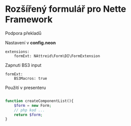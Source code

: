 # Rozšířený formulář pro Nette Framework
Podpora překladů

Nastavení v **config.neon**
```neon
extensions:
    formExt: NAttreid\Form\DI\FormExtension
```

Zapnuti BS3 input
```neon
formExt:
    BS3Macros: true
```

Použití v presenteru
```php

function createComponentList(){
    $form = new Form;
    // php kod ...
    return $form;
}
```